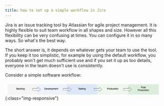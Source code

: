 ```yaml
---
title: how to set up a simple workflow in Jira
---
```


Jira is an issue tracking tool by Atlassian for agile project management. It is highly flexible to suit team workflow in all shapes and size. However all this flexibility can be very confusing at times. You can configure it in so many ways. So what's the best way. 

The short answer is, it depends on whatever gets your team to use the tool. If you keep it too simplistic, for example by using the default workflow, you probably won't get much sufficient use and if you set it up as too details, everyone in the team doesn't use is consistently. 

Consider a simple software workflow:

![Simple software workflow](/public/images/workflow-step-1.png)
{:class="img-responsive"}



